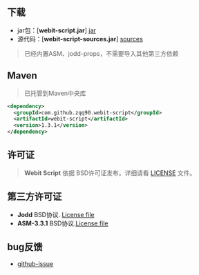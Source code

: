 ## 下载

+ jar包：[**webit-script.jar**] [jar]
+ 源代码：[**webit-script-sources.jar**] [sources]

> 已经内置ASM、jodd-props，不需要导入其他第三方依赖

## Maven
> 已托管到Maven中央库

~~~~~xml
<dependency>
  <groupId>com.github.zqq90.webit-script</groupId>
  <artifactId>webit-script</artifactId>
  <version>1.3.1</version>
</dependency>
~~~~~

## 许可证

> **Webit Script** 依据 BSD许可证发布。详细请看 [LICENSE][license] 文件。

## 第三方许可证

+ **Jodd**  BSD协议. [License file][jodd_license]
+ **ASM-3.3.1**  BSD协议.[License file][asm_license]


## bug反馈

+ [github-issue][new_issue]


[jar]: http://central.maven.org/maven2/com/github/zqq90/webit-script/webit-script/1.3.1/webit-script-1.3.1.jar
[sources]: http://central.maven.org/maven2/com/github/zqq90/webit-script/webit-script/1.3.1/webit-script-1.3.1-sources.jar

[new_issue]: https://github.com/zqq90/webit-script/issues/new
[license]: https://github.com/zqq90/webit-script/blob/master/LICENSE


[jodd_license]: http://jodd.org/license.html
[asm_license]: http://asm.ow2.org/license.html
